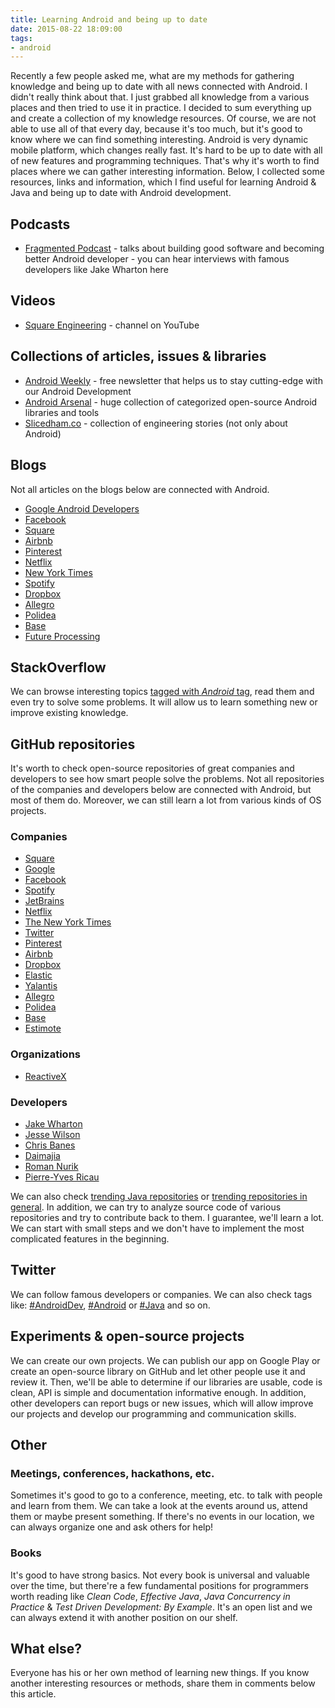```yaml
---
title: Learning Android and being up to date
date: 2015-08-22 18:09:00
tags:
- android
---
```


Recently a few people asked me, what are my methods for gathering knowledge and being up to date with all news connected with Android. I didn't really think about that. I just grabbed all knowledge from a various places and then tried to use it in practice. I decided to sum everything up and create a collection of my knowledge resources. Of course, we are not able to use all of that every day, because it's too much, but it's good to know where we can find something interesting. Android is very dynamic mobile platform, which changes really fast. It's hard to be up to date with all of new features and programming techniques. That's why it's worth to find places where we can gather interesting information. Below, I collected some resources, links and information, which I find useful for learning Android & Java and being up to date with Android development.

Podcasts
--------

*   [Fragmented Podcast](http://fragmentedpodcast.com/) \- talks about building good software and becoming better Android developer - you can hear interviews with famous developers like Jake Wharton here

Videos
------

*   [Square Engineering](https://www.youtube.com/user/SquareEngineering) \- channel on YouTube

Collections of articles, issues & libraries
-------------------------------------------

*   [Android Weekly](http://androidweekly.net) \- free newsletter that helps us to stay cutting-edge with our Android Development
*   [Android Arsenal](https://android-arsenal.com/) \- huge collection of categorized open-source Android libraries and tools
*   [Slicedham.co](http://www.slicedham.co/) \- collection of engineering stories (not only about Android)

Blogs
-----

Not all articles on the blogs below are connected with Android.

*   [Google Android Developers](http://android-developers.blogspot.com/)
*   [Facebook](https://code.facebook.com/posts/)
*   [Square](https://corner.squareup.com/)
*   [Airbnb](http://nerds.airbnb.com/)
*   [Pinterest](https://engineering.pinterest.com/blog)
*   [Netflix](http://techblog.netflix.com/)
*   [New York Times](http://developers.nytimes.com/)
*   [Spotify](https://labs.spotify.com/)
*   [Dropbox](https://blogs.dropbox.com/tech/)
*   [Allegro](http://allegro.tech/)
*   [Polidea](https://www.polidea.com/heartbeat/blog)
*   [Base](https://lab.getbase.com/blog/)
*   [Future Processing](http://www.future-processing.pl/technical-blog/)

StackOverflow
-------------

We can browse interesting topics [tagged with _Android_ tag](http://stackoverflow.com/questions/tagged/android), read them and even try to solve some problems. It will allow us to learn something new or improve existing knowledge.

GitHub repositories
-------------------

It's worth to check open-source repositories of great companies and developers to see how smart people solve the problems. Not all repositories of the companies and developers below are connected with Android, but most of them do. Moreover, we can still learn a lot from various kinds of OS projects.

### Companies

*   [Square](https://github.com/square)
*   [Google](https://github.com/google)
*   [Facebook](https://github.com/facebook)
*   [Spotify](https://github.com/spotify)
*   [JetBrains](https://github.com/jetbrains)
*   [Netflix](https://github.com/Netflix)
*   [The New York Times](https://github.com/NYTimes)
*   [Twitter](https://github.com/twitter)
*   [Pinterest](https://github.com/pinterest)
*   [Airbnb](https://github.com/airbnb)
*   [Dropbox](https://github.com/dropbox)
*   [Elastic](https://github.com/elastic)
*   [Yalantis](https://github.com/Yalantis)
*   [Allegro](https://github.com/allegro)
*   [Polidea](https://github.com/Polidea)
*   [Base](https://github.com/futuresimple)
*   [Estimote](https://github.com/Estimote/)

### Organizations

*   [ReactiveX](https://github.com/ReactiveX)

### Developers

*   [Jake Wharton](https://github.com/JakeWharton)
*   [Jesse Wilson](https://github.com/swankjesse)
*   [Chris Banes](https://github.com/chrisbanes)
*   [Daimajia](https://github.com/daimajia)
*   [Roman Nurik](https://github.com/romannurik)
*   [Pierre-Yves Ricau](https://github.com/pyricau)

We can also check [trending Java repositories](https://github.com/trending?l=java) or [trending repositories in general](https://github.com/trending). In addition, we can try to analyze source code of various repositories and try to contribute back to them. I guarantee, we'll learn a lot. We can start with small steps and we don't have to implement the most complicated features in the beginning.

Twitter
-------

We can follow famous developers or companies. We can also check tags like: [#AndroidDev](https://twitter.com/hashtag/AndroidDev), [#Android](https://twitter.com/hashtag/Android) or [#Java](https://twitter.com/hashtag/Java) and so on.

Experiments & open-source projects
----------------------------------

We can create our own projects. We can publish our app on Google Play or create an open-source library on GitHub and let other people use it and review it. Then, we'll be able to determine if our libraries are usable, code is clean, API is simple and documentation informative enough. In addition, other developers can report bugs or new issues, which will allow improve our projects and develop our programming and communication skills.

Other
-----

### Meetings, conferences, hackathons, etc.

Sometimes it's good to go to a conference, meeting, etc. to talk with people and learn from them. We can take a look at the events around us, attend them or maybe present something. If there's no events in our location, we can always organize one and ask others for help!

### Books

It's good to have strong basics. Not every book is universal and valuable over the time, but there're a few fundamental positions for programmers worth reading like _Clean Code_, _Effective Java_, _Java Concurrency in Practice_ & _Test Driven Development: By Example_. It's an open list and we can always extend it with another position on our shelf.

What else?
----------

Everyone has his or her own method of learning new things. If you know another interesting resources or methods, share them in comments below this article.